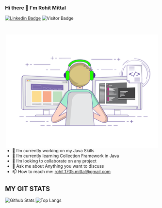 ### Hi there 👋 I'm Rohit Mittal


[![Linkedin Badge](https://img.shields.io/badge/-Rohit_Mittal-blue?style=plastic-square&logo=Linkedin&logoColor=white&link=https://www.linkedin.com/in/rohitm17/)](https://www.linkedin.com/in/rohitm17/)
![Visitor Badge](https://visitor-badge.laobi.icu/badge?page_id=rohitm17)

<p align="center">
  <img src="https://raw.githubusercontent.com/andreasbm/readme/master/assets/lines/colored.png" img width="5000" height="3" />
</p>

<img align="right" alt="GIF" src="https://github.com/rohitm17/rohitm17/blob/main/coder.gif" width="500"/>



- 🔭 I’m currently working on my Java Skills
- 🌱 I’m currently learning Collection Framework in Java
- 👯 I’m looking to collaborate on any project
- 💬 Ask me about Anything you want to discuss
- 📫 How to reach me: rohit.1705.mittal@gmail.com
<!---  - 🤔 I’m looking for help with ...just --->


## MY GIT STATS
![Github Stats](https://github-readme-stats.vercel.app/api?username=rohitm17&count_private=true&show_icons=true&theme=tokyonight&include_all_commits=true)
![Top Langs](https://github-readme-stats.vercel.app/api/top-langs/?username=rohitm17&hide=TeX&layout=compact)


